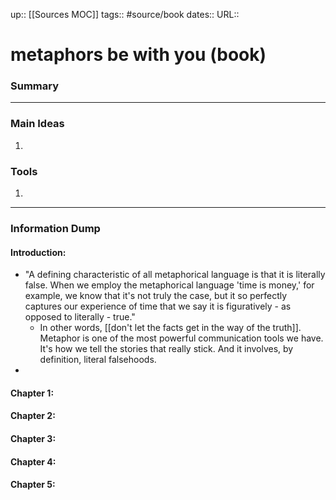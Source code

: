 up:: [[Sources MOC]]
tags:: #source/book 
dates::
URL::  

# metaphors be with you (book)



### Summary



---

### Main Ideas
1. 


### Tools
1. 


---
### Information Dump

#### Introduction: 
- "A defining characteristic of all metaphorical language is that it is literally false. When we employ the metaphorical language 'time is money,' for example, we know that it's not truly the case, but it so perfectly captures our experience of time that we say it is figuratively -  as opposed to literally - true." 
	- In other words, [[don't let the facts get in the way of the truth]]. Metaphor is one of the most powerful communication tools we have. It's how we tell the stories that really stick. And it involves, by definition, literal falsehoods.
- 


#### Chapter 1: 


#### Chapter 2: 


#### Chapter 3: 


#### Chapter 4: 


#### Chapter 5: 
